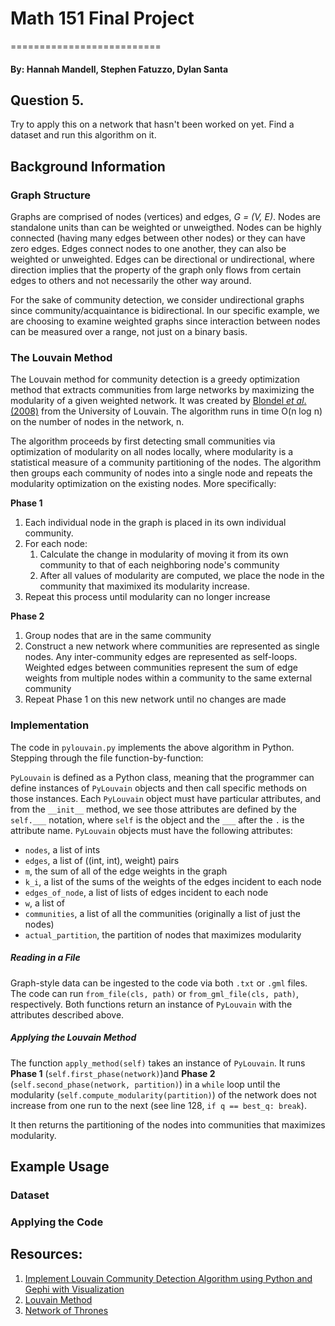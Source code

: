 # Math 151 Final Project
==========================
#### By: Hannah Mandell, Stephen Fatuzzo, Dylan Santa

## Question 5. 

Try to apply this on a network that hasn't been worked on yet. 
Find a dataset and run this algorithm on it.

## Background Information

### Graph Structure

Graphs are comprised of nodes (vertices) and edges, *G = (V, E)*. Nodes are standalone units than can be weighted or unweigthed. Nodes can be highly connected (having many edges between other nodes) or they can have zero edges. Edges connect nodes to one another, they can also be weighted or unweighted. Edges can be directional or undirectional, where direction implies that the property of the graph only flows from certain edges to others and not necessarily the other way around.

For the sake of community detection, we consider undirectional graphs since community/acquaintance is bidirectional. In our specific example, we are choosing to examine weighted graphs since interaction between nodes can be measured over a range, not just on a binary basis.

### The Louvain Method

The Louvain method for community detection is a greedy optimization method that extracts communities from large networks by maximizing the modularity of a given weighted network. It was created by [Blondel *et al*. (2008)](https://arxiv.org/pdf/0803.0476.pdf) from the University of Louvain. The algorithm runs in time O(n log n) on the number of nodes in the network, n. 

The algorithm proceeds by first detecting small communities via optimization of modularity on all nodes locally, where modularity is a statistical measure of a community partitioning of the nodes. The algorithm then groups each community of nodes into a single node and repeats the modularity optimization on the existing nodes. More specifically:

**Phase 1**
1. Each individual node in the graph is placed in its own individual community.
2. For each node: 
    1. Calculate the change in modularity of moving it from its own community to that of each neighboring node's community
    2. After all values of modularity are computed, we place the node in the community that maximixed its modularity increase.
3. Repeat this process until modularity can no longer increase

**Phase 2**
1. Group nodes that are in the same community
2. Construct a new network where communities are represented as single nodes. Any inter-community edges are represented as self-loops. Weighted edges between communities represent the sum of edge weights from multiple nodes within a community to the same external community
3. Repeat Phase 1 on this new network until no changes are made

### Implementation

The code in `pylouvain.py` implements the above algorithm in Python. Stepping through the file function-by-function:

`PyLouvain` is defined as a Python class, meaning that the programmer can define instances of `PyLouvain` objects and then call specific methods on those instances. Each `PyLouvain` object must have particular attributes, and from the `__init__` method, we see those attributes are defined by the `self.___` notation, where `self` is the object and the `___` after the `.` is the attribute name. `PyLouvain` objects must have the following attributes:

- `nodes`, a list of ints
- `edges`, a list of ((int, int), weight) pairs
- `m`, the sum of all of the edge weights in the graph
- `k_i`, a list of the sums of the weights of the edges incident to each node
- `edges_of_node`, a list of lists of edges incident to each node
- `w`, a list of 
- `communities`, a list of all the communities (originally a list of just the nodes)
- `actual_partition`, the partition of nodes that maximizes modularity

##### Reading in a File

Graph-style data can be ingested to the code via both `.txt`  or `.gml` files. The code can run `from_file(cls, path)` or `from_gml_file(cls, path)`, respectively. Both functions return an instance of `PyLouvain` with the attributes described above. 

##### Applying the Louvain Method

The function `apply_method(self)` takes an instance of `PyLouvain`. It runs **Phase 1** (`self.first_phase(network)`)and **Phase 2** (`self.second_phase(network, partition)`) in a `while` loop until the modularity (`self.compute_modularity(partition)`) of the network does not increase from one run to the next (see line 128, `if q == best_q: break`).

It then returns the partitioning of the nodes into communities that maximizes modularity. 

## Example Usage

### Dataset

### Applying the Code

## Resources:
1. [Implement Louvain Community Detection Algorithm using Python and Gephi with Visualization](https://medium.com/analytics-vidhya/implement-louvain-community-detection-algorithm-using-python-and-gephi-with-visualization-871250fb2f25)
2. [Louvain Method](https://en.wikipedia.org/wiki/Louvain_method)
3. [Network of Thrones](https://www.maa.org/sites/default/files/pdf/Mathhorizons/NetworkofThrones%20%281%29.pdf)

